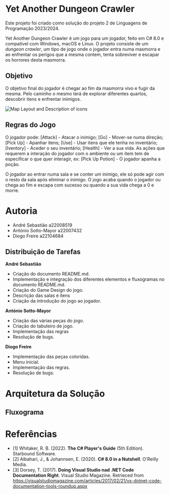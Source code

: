 ﻿#  Yet Another Dungeon Crawler
Este projeto foi criado como solução do projeto 2 de Linguagens de Programação 2023/2024.

Yet Another Dungeon Crawler é um jogo para um jogador, feito em C# 8.0 e compatível com Windows, macOS e Linux. O projeto consiste de um *dungeon crawler*, um tipo de jogo onde o jogador entra numa masmorra e ao enfrentar os perigos que a mesma contem, tenta sobreviver e escapar os horrores desta masmorra.

## Objetivo
O objetivo final do jogador é chegar ao fim da masmorra vivo e fugir da mesma. Pelo caminho o mesmo terá de explorar diferentes quartos, descobrir itens e enfrentar inimigos.

![Map Layout and Description of icons](https://cdn.discordapp.com/attachments/1243543551271374908/1244199313274306580/Map.png?ex=66543e68&is=6652ece8&hm=30cadcb2f9a197ad45bbc87d7d2ea10c6586db7a2399f1570c9fa19a0183e6d4&)

## Regras do Jogo
O jogador pode: 
[Attack] - Atacar o inimigo; 
[Go] - Mover-se numa direção; 
[Pick Up] - Apanhar itens; 
[Use] - Usar itens que ele tenha no inventário; 
[Iventory] - Aceder o seu inventário; 
[Health] - Ver a sua vida. 
As ações que requerem a interação do jogador com o ambiente ou um item tem de especificar o que quer interagir, ex: [Pick Up Potion] - O jogador apanha a poção.

O jogador ao entrar numa sala e se conter um inimigo, ele só pode agir com o resto da sala após eliminar o inimigo. 
O jogo acaba quando o jogador ou chega ao fim e escapa com sucesso ou quando a sua vida chega a 0 e morre.

# Autoria

- André Sebastião a22008519
- António Sotto-Mayor a22007432
- Diogo Freire a22104684

## Distribuição de Tarefas
**André Sebastião**
 - Criação do documento README.md.
 - Implementação e integração dos diferentes elementos e fluxogramas no documento README.md.
 - Criação do Game Design do jogo.
 - Descrição das salas e itens
 - Criação da introdução do jogo ao jogador.
 
**António Sotto-Mayor**
- Criação das várias peças do jogo.
- Criação do tabuleiro de jogo.
- Implementação das regras
- Resolução de bugs.

**Diogo Freire**
- Implementação das peças coloridas.
- Menu inicial.
- Implementação das regras.
- Resolução de bugs.

# Arquitetura da Solução

## Fluxograma

# Referências
- [1]  Whitaker, R. B. (2022). **The C# Player's Guide** (5th Edition). Starbound Software.
- [2] Albahari, J., & Johannsen, E. (2020). **C# 8.0 in a Nutshell**. O'Reilly Media.
- [3] Dorsey, T. (2017). **Doing Visual Studio nad .NET Code Documentation Right**. Visual Studio Magazine. Retrieced from https://visualstudiomagazine.com/articles/2017/02/21/vs-dotnet-code-documentation-tools-roundup.aspx





